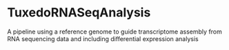 # TuxedoRNASeqAnalysis
 A pipeline using a reference genome to guide transcriptome assembly from RNA sequencing data and including differential expression analysis
